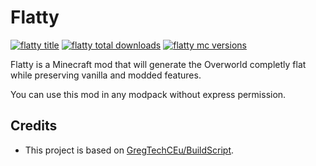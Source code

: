 # Flatty

[![flatty title](https://cf.way2muchnoise.eu/title/573860.svg "flatty title")](https://www.curseforge.com/minecraft/mc-mods/flatty "flatty title")
[![flatty total downloads](https://cf.way2muchnoise.eu/full_573860_downloads.svg "flatty total downloads")](https://www.curseforge.com/minecraft/mc-mods/flatty "flatty total downloads")
[![flatty mc versions](https://cf.way2muchnoise.eu/versions/573860.svg "flatty mc versions")](https://curseforge.com/minecraft/mc-mods/flatty/files "flatty mc versions")

Flatty is a Minecraft mod that will generate the Overworld completly flat while preserving vanilla and modded features.

You can use this mod in any modpack without express permission.

## Credits

- This project is based on [GregTechCEu/BuildScript](https://github.com/GregTechCEu/Buildscripts).